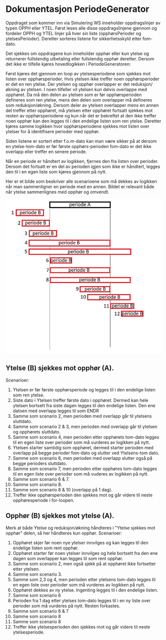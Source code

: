 # Dokumentasjon PeriodeGenerator
Oppdraget som kommer inn via Simulering WS inneholder oppdragslinjer av typen OPPH eller YTEL.
Først leses alle disse oppdragslinjene gjennom og fordeler OPPH og YTEL linjer på hver sin liste
(opphørsPerioder og ytelsesPerioder). Deretter sorteres listene for sikkerhetsskyld etter fom-dato.

Det sjekkes om oppdragene kun inneholder opphør eller kun ytelse og returnerer fullstendig utbetaling
eller fullstendig opphør deretter. Dersom det ikke er tilfelle kjøres hovedlogikken i PeriodeGeneratoren:

Først kjøres det gjennom en loop av ytelsesperiodene som sjekkes mot listen over opphørsperioder. Hvis
ytelsen ikke treffer noen opphørsperioder er det en ren ytelse. Der ytelsen og opphør overlapper
er det reduksjon/økning av ytelsen.
I noen tilfeller vil ytelsen kun delvis overlappe med opphøret. Da må den delen av ytelsen som er før
opphørsperioden defineres som ren ytelse, mens den delen som overlapper må defineres som reduksjon/økning.
Dersom deler av ytelsen overlapper mens en annen del treffer etter opphøret, må ytelsen etter opphøret
fortsatt sjekkes mot resten av opphørsperiodene og kun når det er bekreftet at den ikke treffer noen
opphør kan den legges til i den endelige listen som ren ytelse.
Deretter kjøres samme logikken hvor opphørsperiodene sjekkes mot listen over ytelser for å identifisere
perioder med opphør.

Siden listene er sortert etter f.o.m-dato kan man være sikker på at dersom en ytelse-tom-dato er før første
opphørs-perioden fom-dato er det ikke overlapp eller treffer en senere periode.

Når en periode er håndtert av logikken, fjernes den fra listen over perioder. Dersom det fortsatt er en del
av perioden igjen som ikke er håndtert, legges den til i en egen liste som kjøres gjennom på nytt.

Her er et bilde som beskriver alle scenarioene som må dekkes av logikken når man sammenligner en periode
med en annen. Bildet er relevant både når ytelse sammenlignes med opphør og omvendt.

![tekst](perioder.jpg)

## Ytelse (B) sjekkes mot opphør (A).
Scenarioer:
1. Ytelsen er før første opphørsperiode og legges til i den endelige listen som ren ytelse.
2. Siste dato i Ytelsen treffer første dato i opphøret. Dermed kan hele ytelsen bortsett fra siste dagen
legges til den endelige listen. Den ene datoen med overlapp legges til som ENDR 
3. Samme som scenario 2, men perioden med overlapp går til ytelsens sluttdato.
4. Samme som scenario 2 & 3, men perioden med overlapp går til ytelsen og opphørets sluttdato.
5. Samme som scenario 4, men perioden etter opphørets tom-dato legges til en egen liste over perioder
som må vurderes av logikken på nytt.
6. Ytelsen starter samtidig som opphøret, dermed starter perioden med overlapp på begge perioder fom-dato
og slutter ved Ytelsens-tom dato.
7. Samme som scenario 6, men perioden med overlapp slutter også på begge perioders sluttdato.
8. Samme som scenario 7, men perioden etter opphøres tom-dato legges til en egen liste over perioder
som må vuderes av logikken på nytt.
9. Samme som scenario 6 & 7.
10. Samme som scenario 8.
11. Samme som scenario 8 & 10 (overlapp på 1 dag).
12. Treffer ikke opphørsperioden den sjekkes mot og går videre til neste opphøresperiode i for-loopen.

## Opphør (B) sjekkes mot ytelse (A).
Merk at både Ytelse og reduksjon/økning håndteres i "Ytelse sjekkes mot opphør" delen, så her håndteres
kun opphør.
Scenarioer:
1. Opphøret skjer før noen nye ytelser innvilges og kan legges til den endelige listen som rent opphør.
2. Opphøret starter før noen ytelser innvilges og hele bortsett fra den ene dagen som overlapper kan legges
til som rent opphør.
3. Samme som scenario 2, men også sjekk på at opphøret ikke fortsetter etter ytelsen.
4. Samme som scenario 3.
5. Samme som 2,3 og 4, men perioden etter ytelsens tom-dato legges til en egen liste over perioder som
må vurderes av logikken på nytt.
6. Opphøret dekkes av ny ytelse. Ingenting legges til i den endelige listen.
7. Samme som scenario 6
8. Perioden fra 1 dag etter ytelses tom-dato legges til i en ny liste over perioder som må vurderes på nytt.
Resten forkastes.
9. Samme som scenario 6 & 7
10. Samme som scenario 8
11. Samme som scenario 8
12. Treffer ikke ytelsesperioden den sjekkes mot og går videre til neste ytelsesperiode.
